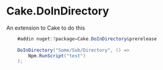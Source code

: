# Cake.DoInDirectory
An extension to Cake to do this

```cs
    #addin nuget:?package=Cake.DoInDirectory&prerelease
    
    DoInDirectory("Some/Sub/Directory", () =>
        Npm.RunScript("test")
    );
```
